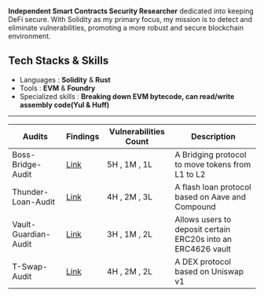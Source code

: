 <!-- <h1 align="center"> Hello World 🌍 I'm Aditya <img src="https://raw.githubusercontent.com/ABSphreak/ABSphreak/master/gifs/Hi.gif" width="30px">
</h1>  
<br/>
<span> <img src="https://visitor-badge.laobi.icu/badge?page_id=adityaxxz" align="right" alt="visitors"/> </span>
  <h1 style="strong">Howdy <img src="https://slackmojis.com/emojis/8809-wave_hello/download" alt="hello" width=35 /> Aditya Here!  </h1>
  -->
<br/>
<!-- <h3 align="center"> -->
<!-- <img src="https://user-images.githubusercontent.com/73097560/115834477-dbab4500-a447-11eb-908a-139a6edaec5c.gif" width="100%"></a> -->

__Independent Smart Contracts Security Researcher__ dedicated into keeping DeFi secure. With Solidity as my primary focus, my mission is to detect and eliminate vulnerabilities, promoting a more robust and secure blockchain environment.

<!-- <img src="https://user-images.githubusercontent.com/73097560/115834477-dbab4500-a447-11eb-908a-139a6edaec5c.gif" width="100%"></a> -->
<!-- <h3 align="left">🌐Connect w/ me:</h3> -->
<!-- <p align="left">


<a href="https://instagram.com/adiityaxxz" target="blank"><img align="center" src="https://raw.githubusercontent.com/rahuldkjain/github-profile-readme-generator/master/src/images/icons/Social/instagram.svg" alt="adityaranjan" height="34" width="40" /></a>
<a href="https://twitter.com/adiityatwt" target="blank"><img align="center" src="https://raw.githubusercontent.com/rahuldkjain/github-profile-readme-generator/master/src/images/icons/Social/twitter.svg" alt="adityaranjan" height="35" width="40" /></a> -->
<!-- <p align="left" >
	<a href="https://www.linkedin.com/in/aditya-ranjan-bab618257"><img alt="linkedin" width="10%" style="padding:5px" src="https://img.icons8.com/clouds/100/000000/linkedin.png"/></a>
	<a href="https://www.instagram.com/adiityaxxz"><img alt="instagram" width="10%" style="padding:5px" src="https://img.icons8.com/clouds/100/000000/instagram.png"/></a> -->
<!-- 	
### 🌐 Socials:
     [![Instagram](https://img.shields.io/badge/Instagram-%23E4405F.svg?logo=Instagram&logoColor=white)](https://instagram.com/adiityaxxz)
</p>
-->

 <!--  <img src="https://user-images.githubusercontent.com/73097560/115834477-dbab4500-a447-11eb-908a-139a6edaec5c.gif" width="100%"></a> -->
  
 <!-- <img src="https://user-images.githubusercontent.com/73097560/115834477-dbab4500-a447-11eb-908a-139a6edaec5c.gif" width="100%"></a> -->


 ## Tech Stacks & Skills 
- Languages : **Solidity** & **Rust**
- Tools : **EVM** & **Foundry**
- Specialized skills : **Breaking down EVM bytecode, can read/write assembly code(Yul & Huff)**


 <!-- ### Tech Stack:
![C++](https://img.shields.io/badge/c++-%2300599C.svg?style=for-the-badge&logo=c%2B%2B&logoColor=white) ![Java](https://img.shields.io/badge/java-%23ED8B00.svg?style=for-the-badge&logo=java&logoColor=white)  ![Python](https://img.shields.io/badge/python-3670A0?style=for-the-badge&logo=python&logoColor=ffdd54) ![MySQL](https://img.shields.io/badge/mysql-%2300f.svg?style=for-the-badge&logo=mysql&logoColor=white) ![Kubernetes](https://img.shields.io/badge/kubernetes-%23326ce5.svg?style=for-the-badge&logo=kubernetes&logoColor=white) ![Docker](https://img.shields.io/badge/docker-%230db7ed.svg?style=for-the-badge&logo=docker&logoColor=white) -->


 <!--  <img src="https://user-images.githubusercontent.com/73097560/115834477-dbab4500-a447-11eb-908a-139a6edaec5c.gif" width="100%"></a> -->
---
 <!-- ![adityaxxz's GitHub stats](https://github-readme-stats.vercel.app/api?username=adityaxxz&show_icons=true&theme=synthwave) -->

  
|Audits | Findings | Vulnerabilities Count | Description
|--|--|--|--|
|Boss-Bridge-Audit | [Link](https://github.com/adityaxxz/Boss-Bridge-Audit/blob/main/audit-data/findings.md) | 5H , 1M , 1L | A Bridging protocol to move tokens from L1 to L2
|Thunder-Loan-Audit | [Link](https://github.com/adityaxxz/ThunderLoan-Audit/blob/main/audit-data/findings.md) | 4H , 2M , 3L | A flash loan protocol based on Aave and Compound
|Vault-Guardian-Audit | [Link](https://github.com/adityaxxz/Vault-Guardian-Audit/blob/main/audit-data/findings.md) | 3H , 1M , 2L | Allows users to deposit certain ERC20s into an ERC4626 vault
|T-Swap-Audit | [Link](https://github.com/adityaxxz/TSwap-Audit/blob/main/audit-data/findings.md) | 4H , 2M , 2L | A DEX protocol based on Uniswap v1



<!-- &nbsp; &nbsp; &nbsp; ![Top Langs](https://github-readme-stats.vercel.app/api/top-langs/?username=adityaxxz&layout=donut&align=right&title_color=2b213a&icon_color=2b213a&text_color=2b213a&bg_color=8e8cd8&text_bold=true)  -->

<!--
![adityaxxz's GitHub stats](https://github-readme-stats.vercel.app/api?username=adityaxxz&show_icons=true&title_color=2b213a&icon_color=2b213a&text_color=2b213a&bg_color=8e8cd8&card_width=400) &nbsp; -->

<!-- Circular side by side stats -->
<!--
<a href="https://github.com/anuraghazra/github-readme-stats">
  <img height=200 align="center" src="https://github-readme-stats.vercel.app/api?username=adityaxxz&show_icons=true&title_color=2b213a&icon_color=2b213a&text_color=2b213a&bg_color=8e8cd8" />
</a>
&nbsp; &nbsp; &nbsp; &nbsp; &nbsp; &nbsp; 
<a href="https://github.com/anuraghazra/github-readme-stats">
  <img height=200 align="center" src="https://github-readme-stats.vercel.app/api/top-langs/?username=adityaxxz&layout=donut&align=right&title_color=2b213a&icon_color=2b213a&text_color=2b213a&bg_color=8e8cd8&text_bold=true" />
</a>
-->

<!-- ### PROFILE VIEWS 
![VisitorCount](https://profile-counter.glitch.me/adityaxxz/count.svg) -->


<!--
**adityaxxz/adityaxxz** is a ✨ _special_ ✨ repository because its `README.md` (this file) appears on your GitHub profile.

Here are some ideas to get you started:

- 🔭 I’m currently working on 
- 🌱 I’m currently learning ...
- 👯 I’m looking to collaborate on ...
- 🤔 I’m looking for help with ...
- 💬 Ask me about ...
- 📫 How to reach me: ...
- 😄 Pronouns: ...
- ⚡ Fun fact: ...
-->


<!--


## 🌐 Socials:
[![Instagram](https://img.shields.io/badge/Instagram-%23E4405F.svg?logo=Instagram&logoColor=white)](https://instagram.com/adiityaxxz) [![LinkedIn](https://img.shields.io/badge/LinkedIn-%230077B5.svg?logo=linkedin&logoColor=white)](https://linkedin.com/in/https://www.linkedin.com/public-profile/settings?lipi=urn%3Ali%3Apage%3Ad_flagship3_profile_self_edit_contact-info%3Bvv7ZfdWNREmdeEUm69XJ5Q%3D%3D) [![Twitter](https://img.shields.io/badge/Twitter-%231DA1F2.svg?logo=Twitter&logoColor=white)](https://twitter.com/adiityatwt) 
# 📊 GitHub Stats:
![](https://github-readme-stats.vercel.app/api?username=adityaxxz&theme=radical&hide_border=false&include_all_commits=false&count_private=false)<br/>
![](https://github-readme-streak-stats.herokuapp.com/?user=adityaxxz&theme=radical&hide_border=false)<br/>
![](https://github-readme-stats.vercel.app/api/top-langs/?username=adityaxxz&theme=radical&hide_border=false&include_all_commits=false&count_private=false&layout=compact)

<!-- Proudly created with GPRM ( https://gprm.itsvg.in ) -->  




